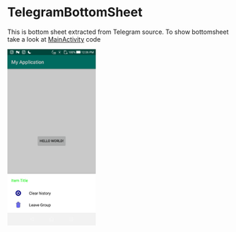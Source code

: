 # TelegramBottomSheet
This is bottom sheet extracted from Telegram source. To show bottomsheet take a look at [MainActivity](https://github.com/alishari/TelegramBottomSheet/blob/master/app/src/main/java/lb7/alish/telegramBottomSheet/MainActivity.java) code 

<img src="shots/colorful.png" width="200"/>
